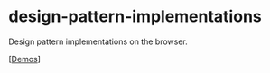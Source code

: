 # design-pattern-implementations
Design pattern implementations on the browser.

[[Demos](https://kootoopas.github.io/design-pattern-implementations)]
